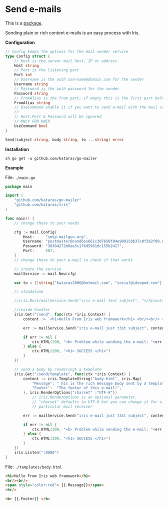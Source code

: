 # Send e-mails

This is a [package](https://github.com/kataras/go-mailer).

Sending plain or rich content e-mails is an easy process with Iris.

**Configuration**

```go
// Config keeps the options for the mail sender service
type Config struct {
    // Host is the server mail host, IP or address
    Host string
    // Port is the listening port
    Port int
    // Username is the auth username@domain.com for the sender
    Username string
    // Password is the auth password for the sender
    Password string
    // FromAlias is the from part, if empty this is the first part before @ from the Username field
    FromAlias string
    // UseCommand enable it if you want to send e-mail with the mail command  instead of smtp
    //
    // Host,Port & Password will be ignored
    // ONLY FOR UNIX
    UseCommand bool
}

```

```go
Send(subject string, body string, to ...string) error
```

**Installation**

```sh go get -u github.com/kataras/go-mailer ```

**Example**

File: `./main.go`

```go
package main

import (
    "github.com/kataras/go-mailer"
    "github.com/kataras/iris"
)

func main() {
    // change these to your needs

    cfg := mail.Config{
        Host:     "smtp.mailgun.org",
        Username: "postmaster@sandbox661c307650f04e909150b37c0f3b2f09.mailgun.org",
        Password: "38304272b8ee5c176d5961dc155b2417",
        Port:     587,
    }
    // change these to your e-mail to check if that works

    // create the service
    mailService := mail.New(cfg)

    var to = []string{"kataras2006@hotmail.com", "social@ideopod.com"}

    // standalone

    //iris.Must(mailService.Send("iris e-mail test subject", "</h1>outside of context before server's listen!</h1>", to...))

    //inside handler
    iris.Get("/send", func(ctx *iris.Context) {
        content := `<h1>Hello From Iris web framework</h1> <br/><br/> <span style="color:blue"> This is the rich message body </span>`

        err := mailService.Send("iris e-mail just t3st subject", content, to...)

        if err != nil {
            ctx.HTML(200, "<b> Problem while sending the e-mail: "+err.Error())
        } else {
            ctx.HTML(200, "<h1> SUCCESS </h1>")
        }
    })

    // send a body by renderingt a template
    iris.Get("/send/template", func(ctx *iris.Context) {
        content := iris.TemplateString("body.html", iris.Map{
            "Message": " his is the rich message body sent by a template!!",
            "Footer":  "The footer of this e-mail!",
        }, iris.RenderOptions{"charset" :"UTF-8"}) 
            // iris.RenderOptions is an optional parameter,
            // "charset" defaults to UTF-8 but you can change it for a 
            // particular mail receiver

        err := mailService.Send("iris e-mail just t3st subject", content, to...)

        if err != nil {
            ctx.HTML(200, "<b> Problem while sending the e-mail: "+err.Error())
        } else {
            ctx.HTML(200, "<h1> SUCCESS </h1>")
        }
    })
    iris.Listen(":8080")
}


```

File: `./templates/body.html`

```html
<h1>Hello From Iris web framework</h1>
<br/><br/>
<span style="color:red"> {{.Message}}</span>
<hr/>

<b> {{.Footer}} </b>
```

